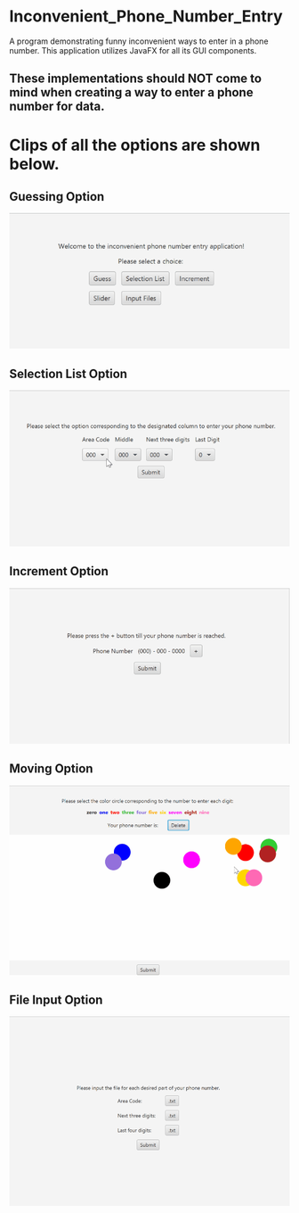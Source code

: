 # Inconvenient_Phone_Number_Entry

A program demonstrating funny inconvenient ways to enter in a phone number. 
This application utilizes JavaFX for all its GUI components. 
## These implementations should NOT come to mind when creating a way to enter a phone number for data.

Clips of all the options are shown below.
========================================================================================================

## Guessing Option

![GIF of Guessing Option](https://github.com/derekyee97/Inconvenient_Phone_Number_Entry/blob/master/video_demos/guess_option.gif)


## Selection List Option

![GIF OF SELECTION OPTION](https://github.com/derekyee97/Inconvenient_Phone_Number_Entry/blob/master/video_demos/list_option.gif)

## Increment Option

![GIF OF Increment OPTION](https://github.com/derekyee97/Inconvenient_Phone_Number_Entry/blob/master/video_demos/increment_option.gif)

## Moving Option 
![GIF OF MOVEMENT OPTION](https://github.com/derekyee97/Inconvenient_Phone_Number_Entry/blob/master/video_demos/moving_option.gif)


## File Input Option
![GIF OF MOVEMENT OPTION](https://github.com/derekyee97/Inconvenient_Phone_Number_Entry/blob/master/video_demos/file_input_option.gif)
